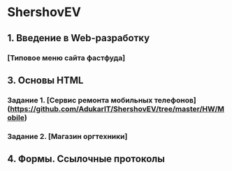 # ShershovEV
## 1. Введение в Web-разработку
### [Типовое меню сайта фастфуда] 
## 3. Основы HTML
### Задание 1. [Сервис ремонта мобильных телефонов] (https://github.com/AdukarIT/ShershovEV/tree/master/HW/Mobile)
### Задание 2. [Магазин оргтехники]
## 4. Формы. Ссылочные протоколы
